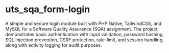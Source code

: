 # uts_sqa_form-login
A simple and secure login module built with PHP Native, TailwindCSS, and MySQL for a Software Quality Assurance (SQA) assignment. The project demonstrates basic authentication with input validation, password hashing, SQL Injection prevention, CSRF protection, rate-limit, and session handling, along with activity logging for audit purposes.
